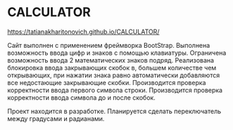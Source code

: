 # CALCULATOR

https://tatianakharitonovich.github.io/CALCULATOR/

Сайт выполнен с применением фреймворка BootStrap.
Выполнена возможность ввода цифр и знаков с помощью клавиатуры.
Ограничена возможность ввода 2 математических знаков подряд.
Реализована блокировка ввода закрывающих скобок в, большем количестве чем открывающих, при нажатии знака равно автоматически добавляются все недостающие закрывающие скобки.
Производится проверка корректности ввода первого символа строки.
Производится проверка корректности ввода символа до и после скобок.

Проект находится в разработке.
Планируется сделать переключатель между градусами и радианами.
